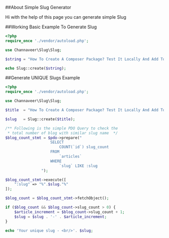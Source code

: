 ##About Simple Slug Generator

Hi with the help of this page you can generate simple Slug

##Working Basic Example To Generate Slug

```php
<?php
require_once './vendor/autoload.php';

use Channaveer\Slug\Slug;

$string = "How To Create A Composer Package? Test It Locally And Add To Packagist Repository";

echo Slug::create($string);

```

##Generate UNIQUE Slugs Example

```php
<?php
require_once './vendor/autoload.php';

use Channaveer\Slug\Slug;

$title  = "How To Create A Composer Package? Test It Locally And Add To Packagist Repository";

$slug   = Slug::create($title);

/** Following is the simple PDO Query to check the 
 * total number of blog with similar slug name  */
$blog_count_stmt = $pdo->prepare("
                    SELECT
                        COUNT(`id`) slug_count
                    FROM
                        `articles`
                    WHERE
                        `slug` LIKE :slug
                ");

$blog_count_stmt->execute([
    ":slug" => "%".$slug."%"
]);

$blog_count = $blog_count_stmt->fetchObject();

if ($blog_count && $blog_count->slug_count > 0) {
    $article_increment = $blog_count->slug_count + 1;
    $slug = $slug . '-' . $article_increment;
}

echo 'Your unique slug - <br/>'. $slug;
```